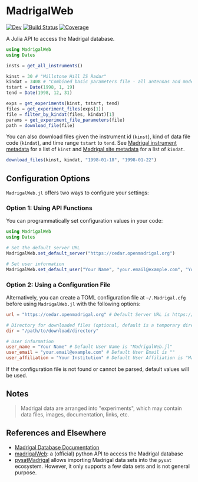 # MadrigalWeb

[![Dev](https://img.shields.io/badge/docs-dev-blue.svg)](https://Beforerr.github.io/MadrigalWeb.jl/dev/)
[![Build Status](https://github.com/Beforerr/MadrigalWeb.jl/actions/workflows/CI.yml/badge.svg?branch=main)](https://github.com/Beforerr/MadrigalWeb.jl/actions/workflows/CI.yml?query=branch%3Amain)
[![Coverage](https://codecov.io/gh/Beforerr/MadrigalWeb.jl/branch/main/graph/badge.svg)](https://codecov.io/gh/Beforerr/MadrigalWeb.jl)

A Julia API to access the Madrigal database.

```julia
using MadrigalWeb
using Dates

insts = get_all_instruments()

kinst = 30 # "Millstone Hill IS Radar"
kindat = 3408 # "Combined basic parameters file - all antennas and modes"
tstart = Date(1998, 1, 19)
tend = Date(1998, 12, 31)

exps = get_experiments(kinst, tstart, tend)
files = get_experiment_files(exps[1])
file = filter_by_kindat(files, kindat)[1]
params = get_experiment_file_parameters(file)
path = download_file(file)
```

You can also download files given the instrument id (`kinst`), kind of data file code (`kindat`), and time range `tstart` to `tend`. See [Madrigal instrument metadata](https://cedar.openmadrigal.org/instMetadata) for a list of `kinst` and [Madrigal site metadata](https://cedar.openmadrigal.org/kindatMetadata) for a list of `kindat`.

```julia
download_files(kinst, kindat, "1998-01-18", "1998-01-22")
```

## Configuration Options

`MadrigalWeb.jl` offers two ways to configure your settings:

### Option 1: Using API Functions

You can programmatically set configuration values in your code:

```julia
using MadrigalWeb
using Dates

# Set the default server URL
MadrigalWeb.set_default_server("https://cedar.openmadrigal.org")

# Set user information
MadrigalWeb.set_default_user("Your Name", "your.email@example.com", "Your Institution")
```

### Option 2: Using a Configuration File

Alternatively, you can create a TOML configuration file at `~/.Madrigal.cfg` before using `MadrigalWeb.jl` with the following options:

```toml
url = "https://cedar.openmadrigal.org" # Default Server URL is https://cedar.openmadrigal.org

# Directory for downloaded files (optional, default is a temporary directory)
dir = "/path/to/download/directory"

# User information
user_name = "Your Name" # Default User Name is "MadrigalWeb.jl"
user_email = "your.email@example.com" # Default User Email is ""
user_affiliation = "Your Institution" # Default User Affiliation is "MadrigalWeb.jl"
```

If the configuration file is not found or cannot be parsed, default values will be used.

## Notes

> Madrigal data are arranged into "experiments", which may contain data files, images, documentation, links, etc.

## References and Elsewhere

- [Madrigal Database Documentation](https://cedar.openmadrigal.org/docs/name/madContents.html)
- [madrigalWeb](https://github.com/MITHaystack/madrigalWeb): a (official) python API to access the Madrigal database
- [pysatMadrigal](https://github.com/pysat/pysatMadrigal) allows importing Madrigal data sets into the `pysat` ecosystem. However, it only supports a few data sets and is not general purpose.
